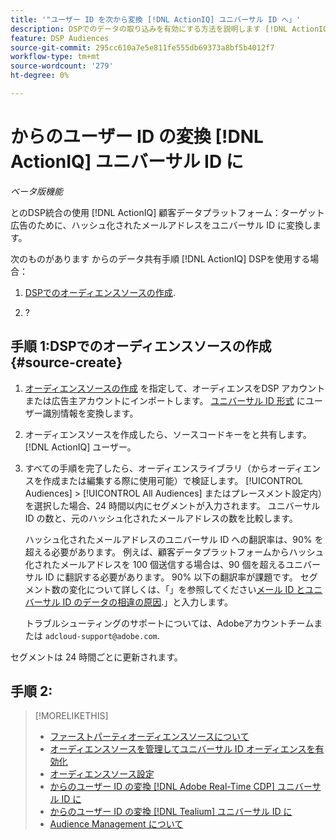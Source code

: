```yaml
---
title: '"ユーザー ID を次から変換 [!DNL ActionIQ] ユニバーサル ID へ」'
description: DSPでのデータの取り込みを有効にする方法を説明します [!DNL ActionIQ] ファーストパーティセグメント」を参照してください。
feature: DSP Audiences
source-git-commit: 295cc610a7e5e811fe555db69373a8bf5b4012f7
workflow-type: tm+mt
source-wordcount: '279'
ht-degree: 0%

---
```


# からのユーザー ID の変換 [!DNL ActionIQ] ユニバーサル ID に

*ベータ版機能*

とのDSP統合の使用 [!DNL ActionIQ] 顧客データプラットフォーム：ターゲット広告のために、ハッシュ化されたメールアドレスをユニバーサル ID に変換します。

次のものがあります <!-- NN --> からのデータ共有手順 [!DNL ActionIQ] DSPを使用する場合：

1. [DSPでのオーディエンスソースの作成](#source-create).

1. ?

## 手順 1:DSPでのオーディエンスソースの作成 {#source-create}

1. [オーディエンスソースの作成](source-create.md) を指定して、オーディエンスをDSP アカウントまたは広告主アカウントにインポートします。 [ユニバーサル ID 形式](source-about.md) にユーザー識別情報を変換します。

1. オーディエンスソースを作成したら、ソースコードキーをと共有します。 [!DNL ActionIQ] ユーザー。

1. すべての手順を完了したら、オーディエンスライブラリ（からオーディエンスを作成または編集する際に使用可能）で検証します。 [!UICONTROL Audiences] > [!UICONTROL All Audiences] またはプレースメント設定内）を選択した場合、24 時間以内にセグメントが入力されます。 ユニバーサル ID の数と、元のハッシュ化されたメールアドレスの数を比較します。

   ハッシュ化されたメールアドレスのユニバーサル ID への翻訳率は、90% を超える必要があります。 例えば、顧客データプラットフォームからハッシュ化されたメールアドレスを 100 個送信する場合は、90 個を超えるユニバーサル ID に翻訳する必要があります。 90% 以下の翻訳率が課題です。 セグメント数の変化について詳しくは、「」を参照してください[メール ID とユニバーサル ID のデータの相違の原因](#universal-ids-data-variances).」と入力します。

   トラブルシューティングのサポートについては、Adobeアカウントチームまたは `adcloud-support@adobe.com`.

セグメントは 24 時間ごとに更新されます。

## 手順 2:

>[!MORELIKETHIS]
>
>* [ファーストパーティオーディエンスソースについて](/help/dsp/audiences/sources/source-about.md)
>* [オーディエンスソースを管理してユニバーサル ID オーディエンスを有効化](source-manage.md)
>* [オーディエンスソース設定](source-settings.md)
>* [からのユーザー ID の変換 [!DNL Adobe Real-Time CDP] ユニバーサル ID に](/help/dsp/audiences/sources/source-adobe-rtcdp.md)
>* [からのユーザー ID の変換 [!DNL Tealium] ユニバーサル ID に](/help/dsp/audiences/sources/source-tealium.md)
>* [Audience Management について](/help/dsp/audiences/audience-about.md)

<!--
>* [Convert User IDs from [!DNL Optimizely] to Universal IDs](/help/dsp/audiences/sources/source-optimizely.md)
-->
